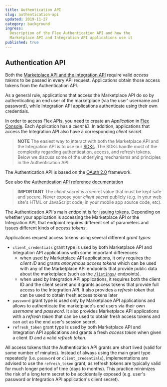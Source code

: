 ```yaml
---
title: Authentication API
slug: authentication-api
updated: 2019-11-27
category: background
ingress:
  Description of the Flex Authentication API and how the
  Marketplace API and Integration API applications use it
published: true
---
```


## Authentication API

Both the [Marketplace API and the Integration
API](/background/marketplace-api-integration-api/) require valid *access tokens*
to be passed in every API request. Applications obtain those access tokens from
the Authentication API.

As a general rule, applications that access the Marketplace API do so by
authenticating an end user of the marketplace (via the user' username and
password), while Integration API applications authenticate using their own
credentials.

In order to access Flex APIs, you need to create an *Application* in [Flex
Console](https://flex-console.sharetribe.com/applications). Each Application has
a *client ID*. In addition, applications that access the Integration API also
have a corresponding *client secret*.

> **NOTE** The easiest way to interact with both the Marketplace API and the
> Integration API is to use our [SDKs](/references/js-sdk/). The SDKs handle
> most of the complexity regarding authentication, access, and refresh tokens.
> Below we discuss some of the underlying mechanisms and principles in the
> Authentication API.

The Authentication API is based on the [OAuth 2.0](https://oauth.net/2/)
framework.

See also the [Authentication API reference
documentation](https://www.sharetribe.com/api-reference/authentication.html)

> **IMPORTANT** The *client secret* is a secret value that must be kept safe and
> secure. Never expose your *client secret* publicly (e.g. in your web site's
> HTML or JavaScript code, in your mobile app source code, etc).

The Authentication API's main endpoint is for [issuing
tokens](https://www.sharetribe.com/api-reference/authentication.html#issuing-tokens).
Depending on whether your application is accessing the Marketplace API or the
Integration API, that endpoint requires different set of parameters and issues
different kinds of *access tokens*.

Applications request access tokens using several different *grant types*:

* `client_credentials` grant type is used by both Marketplace API and
  Integration API applications with some important differences:
  * when used by Marketplace API applications, it only requires the *client ID*
    and grants *anonymous access tokens* which can be used with any of the
    Marketplace API endpoints that provide public data about the marketplace
    (such as the
    [`/listings/`](https://www.sharetribe.com/api-reference/marketplace.html#listings)
    endpoints).
  * when used by Integration API applications, it requires both the client ID
    and the client secret and it grants access tokens that provide full access
    to the Integration API. It also provides a *refresh token* that can be used
    to obtain fresh access tokens later
* `password` grant type is used only by Marketplace API applications and allows
  to authenticate the marketplace's end users via their own *username* and
  *password*. It also provides Marketplace API applications with a *refresh
  token* that can be used to obtain fresh access tokens and can act as the end
  user's session secret.
* `refresh_token` grant type is used by both Marketplace API and Integration API
  applications and grants a fresh *access token* when given a client ID and a
  valid *refresh token*.

All access tokens that the Authentication API grants are short lived (valid for
some number of minutes). Instead of always using the main grant type repeatedly
(i.e. `password` or `client_credentials`), implementations are advised to use
the `refresh_token` grant, as refresh tokens are typically valid for much longer
period of time (days to months). This practice minimizes the risk of a long term
secret to be accidentally exposed (e.g. user's password or Integration API
application's client secret).
